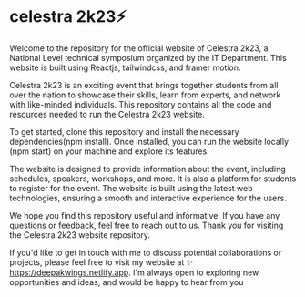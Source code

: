 # celestra 2k23⚡
Welcome to the repository for the official website of Celestra 2k23, a National Level technical symposium organized by the IT Department. This website is built using Reactjs, tailwindcss, and framer motion.

Celestra 2k23 is an exciting event that brings together students from all over the nation to showcase their skills, learn from experts, and network with like-minded individuals. This repository contains all the code and resources needed to run the Celestra 2k23 website.

To get started, clone this repository and install the necessary dependencies(npm install). Once installed, you can run the website locally (npm start) on your machine and explore its features.

The website is designed to provide information about the event, including schedules, speakers, workshops, and more. It is also a platform for students to register for the event. The website is built using the latest web technologies, ensuring a smooth and interactive experience for the users.

We hope you find this repository useful and informative. If you have any questions or feedback, feel free to reach out to us. Thank you for visiting the Celestra 2k23 website repository.

If you'd like to get in touch with me to discuss potential collaborations or projects, please feel free to visit my website at ✨ https://deepakwings.netlify.app. I'm always open to exploring new opportunities and ideas, and would be happy to hear from you
